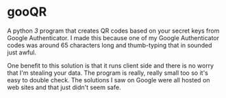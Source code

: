 # gooQR
A python *3* program that creates QR codes based on your secret keys from Google Authenticator. I made this because one of my Google Authenticator codes was around 65 characters long and thumb-typing that in sounded just awful.

One benefit to this solution is that it runs client side and there is no worry that I'm stealing your data. The program is really, really small too so it's easy to double check. The solutions I saw on Google were all hosted on web sites and that just didn't seem safe.